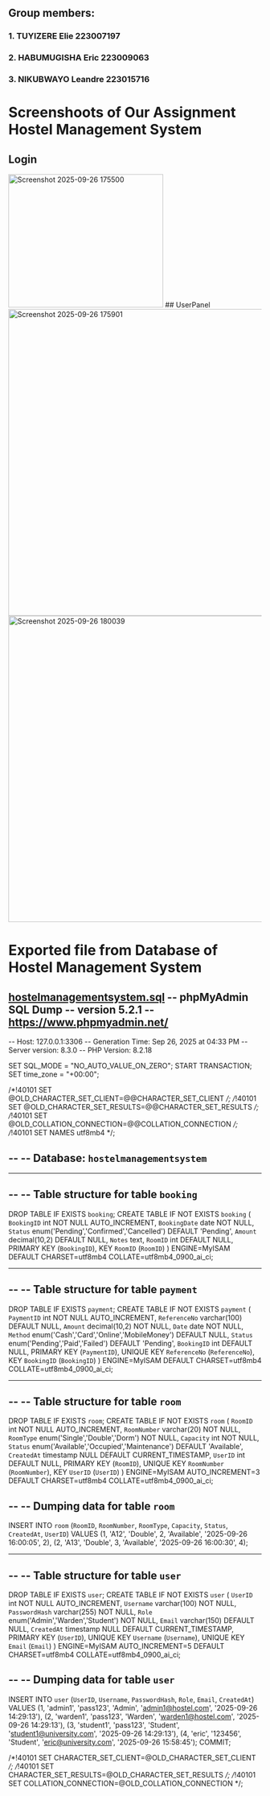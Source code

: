 
## Group members:
### 1. TUYIZERE Elie     223007197
### 2. HABUMUGISHA Eric  223009063
### 3. NIKUBWAYO Leandre 223015716
# Screenshoots of Our Assignment Hostel Management System
## Login
<img width="308" height="265" alt="Screenshot 2025-09-26 175500" src="https://github.com/user-attachments/assets/5eb4563d-074c-4503-8dfb-aaa9b8a24ac6" />
## UserPanel
<img width="906" height="610" alt="Screenshot 2025-09-26 175901" src="https://github.com/user-attachments/assets/54ad1d28-1869-4fd7-967f-8723f3c7f4c8" />
<img width="891" height="609" alt="Screenshot 2025-09-26 180039" src="https://github.com/user-attachments/assets/6679dc62-3f51-4a86-adf8-fd1723e621fc" />

# Exported file from Database of Hostel Management System

[hostelmanagementsystem.sql](https://github.com/user-attachments/files/22565007/hostelmanagementsystem.sql)
-- phpMyAdmin SQL Dump
-- version 5.2.1
-- https://www.phpmyadmin.net/
--
-- Host: 127.0.0.1:3306
-- Generation Time: Sep 26, 2025 at 04:33 PM
-- Server version: 8.3.0
-- PHP Version: 8.2.18

SET SQL_MODE = "NO_AUTO_VALUE_ON_ZERO";
START TRANSACTION;
SET time_zone = "+00:00";


/*!40101 SET @OLD_CHARACTER_SET_CLIENT=@@CHARACTER_SET_CLIENT */;
/*!40101 SET @OLD_CHARACTER_SET_RESULTS=@@CHARACTER_SET_RESULTS */;
/*!40101 SET @OLD_COLLATION_CONNECTION=@@COLLATION_CONNECTION */;
/*!40101 SET NAMES utf8mb4 */;

--
-- Database: `hostelmanagementsystem`
--

-- --------------------------------------------------------

--
-- Table structure for table `booking`
--

DROP TABLE IF EXISTS `booking`;
CREATE TABLE IF NOT EXISTS `booking` (
  `BookingID` int NOT NULL AUTO_INCREMENT,
  `BookingDate` date NOT NULL,
  `Status` enum('Pending','Confirmed','Cancelled') DEFAULT 'Pending',
  `Amount` decimal(10,2) DEFAULT NULL,
  `Notes` text,
  `RoomID` int DEFAULT NULL,
  PRIMARY KEY (`BookingID`),
  KEY `RoomID` (`RoomID`)
) ENGINE=MyISAM DEFAULT CHARSET=utf8mb4 COLLATE=utf8mb4_0900_ai_ci;

-- --------------------------------------------------------

--
-- Table structure for table `payment`
--

DROP TABLE IF EXISTS `payment`;
CREATE TABLE IF NOT EXISTS `payment` (
  `PaymentID` int NOT NULL AUTO_INCREMENT,
  `ReferenceNo` varchar(100) DEFAULT NULL,
  `Amount` decimal(10,2) NOT NULL,
  `Date` date NOT NULL,
  `Method` enum('Cash','Card','Online','MobileMoney') DEFAULT NULL,
  `Status` enum('Pending','Paid','Failed') DEFAULT 'Pending',
  `BookingID` int DEFAULT NULL,
  PRIMARY KEY (`PaymentID`),
  UNIQUE KEY `ReferenceNo` (`ReferenceNo`),
  KEY `BookingID` (`BookingID`)
) ENGINE=MyISAM DEFAULT CHARSET=utf8mb4 COLLATE=utf8mb4_0900_ai_ci;

-- --------------------------------------------------------

--
-- Table structure for table `room`
--

DROP TABLE IF EXISTS `room`;
CREATE TABLE IF NOT EXISTS `room` (
  `RoomID` int NOT NULL AUTO_INCREMENT,
  `RoomNumber` varchar(20) NOT NULL,
  `RoomType` enum('Single','Double','Dorm') NOT NULL,
  `Capacity` int NOT NULL,
  `Status` enum('Available','Occupied','Maintenance') DEFAULT 'Available',
  `CreatedAt` timestamp NULL DEFAULT CURRENT_TIMESTAMP,
  `UserID` int DEFAULT NULL,
  PRIMARY KEY (`RoomID`),
  UNIQUE KEY `RoomNumber` (`RoomNumber`),
  KEY `UserID` (`UserID`)
) ENGINE=MyISAM AUTO_INCREMENT=3 DEFAULT CHARSET=utf8mb4 COLLATE=utf8mb4_0900_ai_ci;

--
-- Dumping data for table `room`
--

INSERT INTO `room` (`RoomID`, `RoomNumber`, `RoomType`, `Capacity`, `Status`, `CreatedAt`, `UserID`) VALUES
(1, 'A12', 'Double', 2, 'Available', '2025-09-26 16:00:05', 2),
(2, 'A13', 'Double', 3, 'Available', '2025-09-26 16:00:30', 4);

-- --------------------------------------------------------

--
-- Table structure for table `user`
--

DROP TABLE IF EXISTS `user`;
CREATE TABLE IF NOT EXISTS `user` (
  `UserID` int NOT NULL AUTO_INCREMENT,
  `Username` varchar(100) NOT NULL,
  `PasswordHash` varchar(255) NOT NULL,
  `Role` enum('Admin','Warden','Student') NOT NULL,
  `Email` varchar(150) DEFAULT NULL,
  `CreatedAt` timestamp NULL DEFAULT CURRENT_TIMESTAMP,
  PRIMARY KEY (`UserID`),
  UNIQUE KEY `Username` (`Username`),
  UNIQUE KEY `Email` (`Email`)
) ENGINE=MyISAM AUTO_INCREMENT=5 DEFAULT CHARSET=utf8mb4 COLLATE=utf8mb4_0900_ai_ci;

--
-- Dumping data for table `user`
--

INSERT INTO `user` (`UserID`, `Username`, `PasswordHash`, `Role`, `Email`, `CreatedAt`) VALUES
(1, 'admin1', 'pass123', 'Admin', 'admin1@hostel.com', '2025-09-26 14:29:13'),
(2, 'warden1', 'pass123', 'Warden', 'warden1@hostel.com', '2025-09-26 14:29:13'),
(3, 'student1', 'pass123', 'Student', 'student1@university.com', '2025-09-26 14:29:13'),
(4, 'eric', '123456', 'Student', 'eric@university.com', '2025-09-26 15:58:45');
COMMIT;

/*!40101 SET CHARACTER_SET_CLIENT=@OLD_CHARACTER_SET_CLIENT */;
/*!40101 SET CHARACTER_SET_RESULTS=@OLD_CHARACTER_SET_RESULTS */;
/*!40101 SET COLLATION_CONNECTION=@OLD_COLLATION_CONNECTION */;
